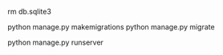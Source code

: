 <!-- reset the database -->

rm db.sqlite3

<!-- recreate migrations and apply them -->

python manage.py makemigrations
python manage.py migrate

<!-- run the server -->

python manage.py runserver
